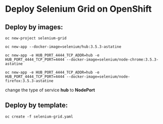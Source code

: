# Deploy Selenium Grid on OpenShift

## Deploy by images:
```
oc new-project selenium-grid

oc new-app --docker-image=selenium/hub:3.5.3-astatine

oc new-app -e HUB_PORT_4444_TCP_ADDR=hub -e HUB_PORT_4444_TCP_PORT=4444 --docker-image=selenium/node-chrome:3.5.3-astatine

oc new-app -e HUB_PORT_4444_TCP_ADDR=hub -e HUB_PORT_4444_TCP_PORT=4444 --docker-image=selenium/node-firefox:3.5.3-astatine
```
change the type of service **hub** to **NodePort**

## Deploy by template:

```
oc create -f selenium-grid.yaml
```